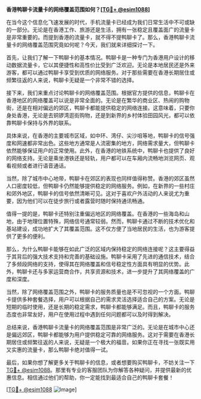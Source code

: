 **香港鸭聊卡流量卡的网络覆盖范围如何？[[TG💪+ @esim1088](https://t.me/s/esim1088)]**

在当今这个信息化飞速发展的时代，手机流量卡已经成为我们日常生活中不可或缺的一部分。无论是在香港工作、旅游还是生活，拥有一张稳定且覆盖面广的流量卡是非常重要的。而提到香港的流量卡，就不得不提鸭聊卡了。那么，香港鸭聊卡流量卡的网络覆盖范围究竟如何呢？今天，我们就来详细探讨一下。

首先，让我们了解一下鸭聊卡的基本情况。鸭聊卡是一种专门为香港用户设计的移动数据流量卡，它以其便捷性和高性价比受到广泛欢迎。无论是本地居民还是外来游客，都可以通过鸭聊卡享受到优质的网络服务。对于那些需要在香港长期居住或频繁往返的人来说，鸭聊卡无疑是一个非常不错的选择。

接下来，我们来重点讨论鸭聊卡的网络覆盖范围。根据官方提供的信息，鸭聊卡在香港地区的网络覆盖可以说是非常全面的。无论是在繁华的商业区、热闹的购物街，还是在相对偏远的郊区，鸭聊卡都能提供稳定的网络连接。这意味着，只要你身处香港，无论是去铜锣湾逛街购物，还是到新界的乡村体验田园风光，都可以依靠鸭聊卡保持与外界的联系。

具体来说，在香港的主要城市区域，如中环、湾仔、尖沙咀等地，鸭聊卡的信号强度和网速都非常出色。这些地方通常是人流密集的地方，网络需求量大，但鸭聊卡依然能够保证用户的正常使用。此外，在香港的地铁系统中，鸭聊卡也提供了良好的网络支持。无论是乘坐港铁还是轻轨，用户都可以在车厢内流畅地浏览网页、观看视频或者进行语音通话。

当然，除了城市中心地带，鸭聊卡在郊区的表现也同样值得称赞。香港的郊区虽然人口密度较低，但鸭聊卡仍然能够提供稳定的网络服务。例如，在新界的一些村庄和郊外地区，鸭聊卡的信号依然清晰可见。这对于喜欢户外活动的人来说尤为重要，因为他们可以在徒步旅行或者露营时随时保持通讯畅通。

值得一提的是，鸭聊卡还特别注重偏远地区的网络覆盖。在香港的一些海岛和山地，由于地理位置特殊，网络信号通常较弱。然而，鸭聊卡通过不断的技术优化和基站建设，成功地扩大了其覆盖范围。这不仅方便了当地居民的生活，也为游客提供了更多的便利。

那么，为什么鸭聊卡能够在如此广泛的区域内保持稳定的网络连接呢？这主要得益于其背后的强大技术支持和完善的基础设施。鸭聊卡采用了先进的通信技术，结合了多频段网络的支持，使得其在网络覆盖和信号稳定性方面具有明显的优势。此外，鸭聊卡还与多家运营商合作，共享资源和技术，进一步提升了其网络覆盖的广度和深度。

当然，除了网络覆盖范围之外，鸭聊卡的服务质量也是不可忽视的一个方面。鸭聊卡提供多种套餐选择，用户可以根据自己的需求灵活选择适合自己的方案。无论是短期的临时使用，还是长期的稳定需求，鸭聊卡都能够满足。而且，鸭聊卡的服务态度也非常友好，用户在使用过程中遇到任何问题都可以及时得到解决。

总结来说，香港鸭聊卡流量卡的网络覆盖范围是非常广泛的。无论是在城市中心还是偏远郊区，鸭聊卡都能够为用户提供稳定可靠的网络服务。这对于需要在香港长期居住或频繁往返的人来说，无疑是一个极大的福音。如果你正在寻找一张既实用又实惠的流量卡，那么鸭聊卡绝对值得一试。

最后，如果你想了解更多关于鸭聊卡的信息，或者想要购买鸭聊卡，不妨关注一下[TG💪+ @esim1088](https://t.me/s/esim1088)。那里有专业的客服团队为你解答各种疑问，并提供最新的优惠信息。相信通过他们的帮助，你一定能找到最适合自己的鸭聊卡套餐！

[[TG💪+ @esim1088](https://t.me/s/esim1088) ![Image](https://i.postimg.cc/4NQfJmqS/Snipaste-2025-05-13-00-14-12.png)]